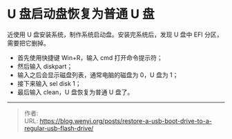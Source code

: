 # U 盘启动盘恢复为普通 U 盘


近使用 U 盘安装系统，制作系统启动盘。安装完系统后，发现 U 盘中 EFI 分区，需要把它删掉。

* 首先使用快捷键 Win&#43;R，输入 cmd 打开命令提示符；
* 然后输入 diskpart；
* 输入之后会显示磁盘列表，通常电脑的磁盘为 0，U 盘为 1；
* 接下来输入 sel disk 1；
* 最后输入 clean，U 盘恢复为普通 U 盘了。


---

> 作者:   
> URL: https://blog.wenyi.org/posts/restore-a-usb-boot-drive-to-a-regular-usb-flash-drive/  

